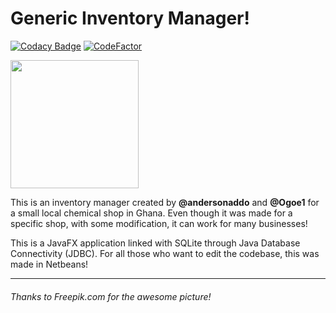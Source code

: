 # Generic Inventory Manager! 

[![Codacy Badge](https://api.codacy.com/project/badge/Grade/996f508151aa4d2186845bf07891e0b3)](https://app.codacy.com/app/niiaddo.andy/Generic-Inventory-Manager?utm_source=github.com&utm_medium=referral&utm_content=andersonaddo/Generic-Inventory-Manager&utm_campaign=badger)
[![CodeFactor](https://www.codefactor.io/repository/github/andersonaddo/generic-inventory-manager/badge)](https://www.codefactor.io/repository/github/andersonaddo/generic-inventory-manager)

<img src="docs/Chemical Cover image.jpg" width = "205" length = "205">

This is an inventory manager created by **@andersonaddo** and **@Ogoe1** for a small local chemical shop in Ghana.  Even though it was made for a specific shop, with some modification, it can work for many businesses!

This is a JavaFX application linked with SQLite through Java Database Connectivity (JDBC).
For all those who want to edit the codebase, this was made in Netbeans!

---
###### Thanks to Freepik.com for the awesome picture!
